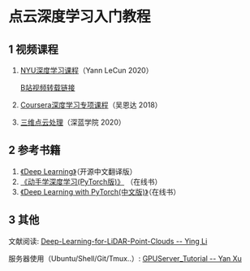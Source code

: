 # 点云深度学习入门教程

## 1 视频课程
1. [NYU深度学习课程](https://atcold.github.io/pytorch-Deep-Learning/)（Yann LeCun 2020）
	 
	 [B站视频转载链接](https://www.bilibili.com/video/BV197411M7gG)
2. [Coursera深度学习专项课程](https://zh.coursera.org/specializations/deep-learning)（吴恩达 2018）
3. [三维点云处理](https://www.shenlanxueyuan.com/course/262)（深蓝学院 2020）


## 2 参考书籍
1. [《Deep Learning》](https://github.com/exacity/deeplearningbook-chinese)（开源中文翻译版）
2. [《动手学深度学习(PyTorch版)》](https://tangshusen.me/Dive-into-DL-PyTorch/#/) （在线书）
3. [《Deep Learning with PyTorch(中文版)》](https://tangshusen.me/Deep-Learning-with-PyTorch-Chinese/#/)（在线书）


## 3 其他
文献阅读:
[Deep-Learning-for-LiDAR-Point-Clouds -- Ying Li](https://github.com/Yvanali/Deep-Learning-for-LiDAR-Point-Clouds)

服务器使用（Ubuntu/Shell/Git/Tmux..）:
[GPUServer_Tutorial -- Yan Xu](https://github.com/MEIXuYan/GPUServer_Tutorial)

